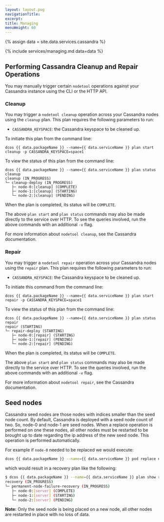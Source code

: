 ```yaml
---
layout: layout.pug
navigationTitle:
excerpt:
title: Managing
menuWeight: 60
---
```

{% assign data = site.data.services.cassandra %}

{% include services/managing.md data=data %}

## Performing Cassandra Cleanup and Repair Operations

You may manually trigger certain `nodetool` operations against your Cassandra instance using the CLI or the HTTP API.

### Cleanup

You may trigger a `nodetool cleanup` operation across your Cassandra nodes using the `cleanup` plan. This plan requires the following parameters to run:
- `CASSANDRA_KEYSPACE`: the Cassandra keyspace to be cleaned up.

To initiate this plan from the command line:
```
dcos {{ data.packageName }} --name={{ data.serviceName }} plan start cleanup -p CASSANDRA_KEYSPACE=space1
```

To view the status of this plan from the command line:
```
dcos {{ data.packageName }} --name={{ data.serviceName }} plan status cleanup
cleanup (IN_PROGRESS)
└─ cleanup-deploy (IN_PROGRESS)
   ├─ node-0:[cleanup] (COMPLETE)
   ├─ node-1:[cleanup] (STARTING)
   └─ node-2:[cleanup] (PENDING)
```

When the plan is completed, its status will be `COMPLETE`.

The above `plan start` and `plan status` commands may also be made directly to the service over HTTP. To see the queries involved, run the above commands with an additional `-v` flag.

For more information about `nodetool cleanup`, see the Cassandra documentation.

### Repair

You may trigger a `nodetool repair` operation across your Cassandra nodes using the `repair` plan. This plan requires the following parameters to run:
- `CASSANDRA_KEYSPACE`: the Cassandra keyspace to be cleaned up.

To initiate this command from the command line:
```
dcos {{ data.packageName }} --name={{ data.serviceName }} plan start repair -p CASSANDRA_KEYSPACE=space1
```

To view the status of this plan from the command line:
```
dcos {{ data.packageName }} --name={{ data.serviceName }} plan status repair
repair (STARTING)
└─ repair-deploy (STARTING)
   ├─ node-0:[repair] (STARTING)
   ├─ node-1:[repair] (PENDING)
   └─ node-2:[repair] (PENDING)
```

When the plan is completed, its status will be `COMPLETE`.

The above `plan start` and `plan status` commands may also be made directly to the service over HTTP. To see the queries involved, run the above commands with an additional `-v` flag.

For more information about `nodetool repair`, see the Cassandra documentation.

## Seed nodes

Cassandra seed nodes are those nodes with indices smaller than the seed node count.  By default, Cassandra is deployed
with a seed node count of two.  So, node-0 and node-1 are seed nodes. When a replace operation is performed on one these
nodes, all other nodes must be restarted to be brought up to date regarding the ip address of the new seed node. This
operation is performed automatically.

For example if `node-0` needed to be replaced we would execute:

```bash
dcos {{ data.packageName }} --name={{ data.serviceName }} pod replace node-0
```

which would result in a recovery plan like the following:

```bash
$ dcos {{ data.packageName }} --name={{ data.serviceName }} plan show recovery
recovery (IN_PROGRESS)
└─ permanent-node-failure-recovery (IN_PROGRESS)
   ├─ node-0:[server] (COMPLETE)
   ├─ node-1:[server] (STARTING)
   └─ node-2:[server] (PENDING)
```

**Note:** Only the seed node is being placed on a new node, all other nodes are restarted in place with no loss of data.
